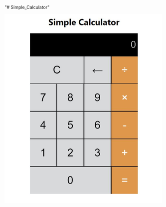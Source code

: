 "# Simple_Calculator" 

![alt text](https://github.com/shubhd556/Simple_Calculator/blob/master/1.jpg?raw=true)
